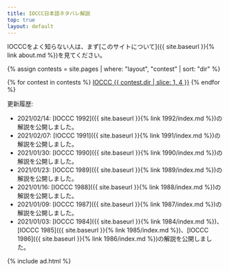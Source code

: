 ```yaml
---
title: IOCCC日本語ネタバレ解説
top: true
layout: default
---
```


IOCCCをよく知らない人は、まず[このサイトについて]({{ site.baseurl }}{% link about.md %})を見てください。

{% assign contests = site.pages | where: "layout", "contest" | sort: "dir" %}
<div class="contests list-group">
{% for contest in contests %}
  <a href="{{ contest.url | relative_url }}" class="list-group-item list-group-item-action flex-column align-items-center text-center">IOCCC {{ contest.dir | slice: 1, 4 }}</a>
{% endfor %}
</div>

更新履歴:

* 2021/02/14: [IOCCC 1992]({{ site.baseurl }}{% link 1992/index.md %})の解説を公開しました。
* 2021/02/07: [IOCCC 1991]({{ site.baseurl }}{% link 1991/index.md %})の解説を公開しました。
* 2021/01/30: [IOCCC 1990]({{ site.baseurl }}{% link 1990/index.md %})の解説を公開しました。
* 2021/01/23: [IOCCC 1989]({{ site.baseurl }}{% link 1989/index.md %})の解説を公開しました。
* 2021/01/16: [IOCCC 1988]({{ site.baseurl }}{% link 1988/index.md %})の解説を公開しました。
* 2021/01/09: [IOCCC 1987]({{ site.baseurl }}{% link 1987/index.md %})の解説を公開しました。
* 2021/01/03: [IOCCC 1984]({{ site.baseurl }}{% link 1984/index.md %})、[IOCCC 1985]({{ site.baseurl }}{% link 1985/index.md %})、[IOCCC 1986]({{ site.baseurl }}{% link 1986/index.md %})の解説を公開しました。

{% include ad.html %}
